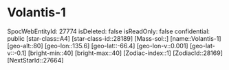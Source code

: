 ﻿---
location: [-66.4,135.6,80]
type: Station
tags:
- astro/Star

---

# Volantis-1

SpocWebEntityId: 27774
isDeleted: false
isReadOnly: false
confidential: public
[star-class::A4]
[star-class-id::28189]
[Mass-sol::]
[name::Volantis-1]
[geo-alt::80]
[geo-lon::135.6]
[geo-lat::-66.4]
[geo-lon-v::0.001]
[geo-lat-v::-0.1]
[bright-min::40]
[bright-max::40]
[Zodiac-index::1]
[ZodiacId::28169]
[NextStarId::27664]

